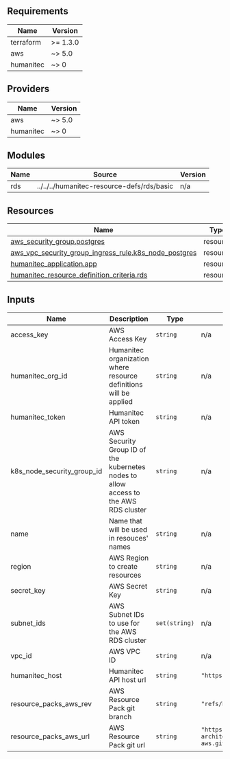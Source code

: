 <!-- BEGIN_TF_DOCS -->
## Requirements

| Name | Version |
|------|---------|
| terraform | >= 1.3.0 |
| aws | ~> 5.0 |
| humanitec | ~> 0 |

## Providers

| Name | Version |
|------|---------|
| aws | ~> 5.0 |
| humanitec | ~> 0 |

## Modules

| Name | Source | Version |
|------|--------|---------|
| rds | ../../../humanitec-resource-defs/rds/basic | n/a |

## Resources

| Name | Type |
|------|------|
| [aws_security_group.postgres](https://registry.terraform.io/providers/hashicorp/aws/latest/docs/resources/security_group) | resource |
| [aws_vpc_security_group_ingress_rule.k8s_node_postgres](https://registry.terraform.io/providers/hashicorp/aws/latest/docs/resources/vpc_security_group_ingress_rule) | resource |
| [humanitec_application.app](https://registry.terraform.io/providers/humanitec/humanitec/latest/docs/resources/application) | resource |
| [humanitec_resource_definition_criteria.rds](https://registry.terraform.io/providers/humanitec/humanitec/latest/docs/resources/resource_definition_criteria) | resource |

## Inputs

| Name | Description | Type | Default | Required |
|------|-------------|------|---------|:--------:|
| access\_key | AWS Access Key | `string` | n/a | yes |
| humanitec\_org\_id | Humanitec organization where resource definitions will be applied | `string` | n/a | yes |
| humanitec\_token | Humanitec API token | `string` | n/a | yes |
| k8s\_node\_security\_group\_id | AWS Security Group ID of the kubernetes nodes to allow access to the AWS RDS cluster | `string` | n/a | yes |
| name | Name that will be used in resouces' names | `string` | n/a | yes |
| region | AWS Region to create resources | `string` | n/a | yes |
| secret\_key | AWS Secret Key | `string` | n/a | yes |
| subnet\_ids | AWS Subnet IDs to use for the AWS RDS cluster | `set(string)` | n/a | yes |
| vpc\_id | AWS VPC ID | `string` | n/a | yes |
| humanitec\_host | Humanitec API host url | `string` | `"https://api.humanitec.io"` | no |
| resource\_packs\_aws\_rev | AWS Resource Pack git branch | `string` | `"refs/heads/main"` | no |
| resource\_packs\_aws\_url | AWS Resource Pack git url | `string` | `"https://github.com/humanitec-architecture/resource-packs-aws.git"` | no |
<!-- END_TF_DOCS -->